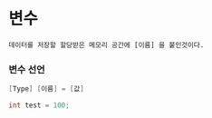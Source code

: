 # 변수
```Text
데이터를 저장할 할당받은 메모리 공간에 [이름] 을 붙인것이다.
```
### 변수 선언
```C++
[Type] [이름] = [값]

int test = 100;

```
